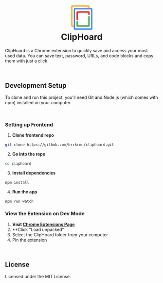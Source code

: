 <h1 align="center">
  <br>
  <img src="https://github.com/brrkrmn/cliphoard/blob/main/public/icons/cliphoard.png" alt="ClipHoard logo" width="80">
  <br>
  ClipHoard
  <br>
</h1>

ClipHoard is a Chrome extension to quickly save and access your most used data. You can save text, password, URLs, and code blocks and copy them with just a click.

<br>

## Development Setup

To clone and run this project, you'll need Git and Node.js (which comes with npm) installed on your computer.

<br>

### Setting up Frontend

1. **Clone frontend repo**
```bash
git clone https://github.com/brrkrmn/cliphoard.git
```
2. **Go into the repo**
```bash
cd cliphoard
```
3. **Install dependencies**
```bash
npm install
```
4. **Run the app**
```bash
npm run watch
```

### View the Extension on Dev Mode
1. **Visit [Chrome Extensions Page](chrome://extensions/)**
2. **Click "Load unpacked"
3. Select the ClipHoard folder from your computer
4. Pin the extension
<br>

## License

Licensed under the MIT License.
